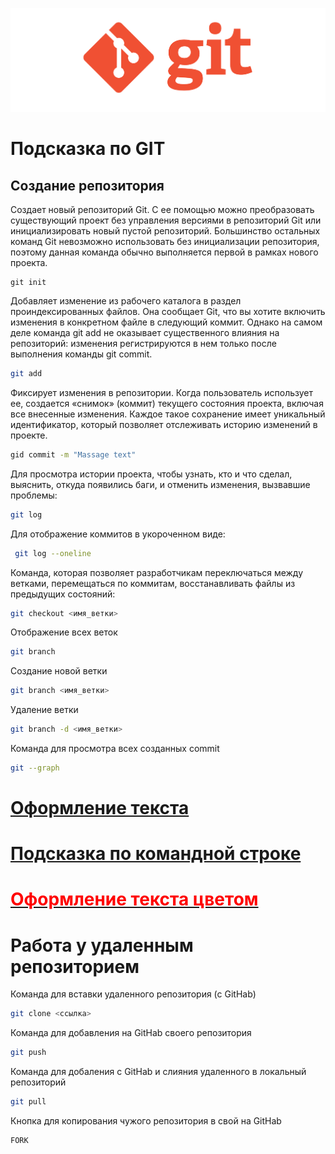 ![image](.\image.png)


 # Подсказка по GIT

## Создание репозитория
Cоздает новый репозиторий Git. С ее помощью можно преобразовать существующий проект без управления версиями в репозиторий Git или инициализировать новый пустой репозиторий. Большинство остальных команд Git невозможно использовать без инициализации репозитория, поэтому данная команда обычно выполняется первой в рамках нового проекта.
```
git init 
  ```
 Добавляет изменение из рабочего каталога в раздел проиндексированных файлов. Она сообщает Git, что вы хотите включить изменения в конкретном файле в следующий коммит. Однако на самом деле команда git add не оказывает существенного влияния на репозиторий: изменения регистрируются в нем только после выполнения команды git commit.

 ```sh
 git add 
 ```
  Фиксирует изменения в репозитории. Когда пользователь использует ее, создается «снимок» (коммит) текущего состояния проекта, включая все внесенные изменения. Каждое такое сохранение имеет уникальный идентификатор, который позволяет отслеживать историю изменений в проекте.
  ```sh
 gid commit -m "Massage text" 
 ```
 
 Для просмотра истории проекта, чтобы узнать, кто и что сделал, выяснить, откуда появились баги, и отменить изменения, вызвавшие проблемы: 
 ```sh
 git log  
 ```
Для отображение  коммитов в укороченном виде: 

```sh
 git log --oneline 
```
 Команда, которая позволяет разработчикам переключаться между ветками, перемещаться по коммитам, восстанавливать файлы из предыдущих состояний:

  ```sh
 git checkout <имя_ветки>
```

Отображение всех веток
``` sh
git branch

```
Создание новой ветки
```sh
git branch <имя_ветки>
```
Удаление ветки
```sh
git branch -d <имя_ветки>
```
Команда для просмотра всех созданных commit
```sh
git --graph
```

# [Оформление текста](.\instruction.md "ссылка")
# [Подсказка по командной строке](.\cmd.md "Cсылка 2")



# [<span style="color: red"> Оформление текста цветом</span>](.\color_text "ссылка 3")


# Работа у удаленным репозиторием

Команда для вставки удаленного репозитория (с GitHab)
```sh
git clone <ссылка>
```

Команда для добавления на GitHab своего репозитория
```sh
git push
```

Команда для добаления с GitHab и слияния удаленного в локальный репозиторий
```sh
git pull
```

Кнопка для копирования чужого репозитория в свой на GitHab
```sh
FORK
```
